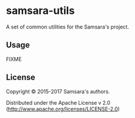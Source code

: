 # samsara-utils

A set of common utilities for the Samsara's project.

## Usage

FIXME

## License

Copyright © 2015-2017 Samsara's authors.

Distributed under the Apache License v 2.0 (http://www.apache.org/licenses/LICENSE-2.0)
